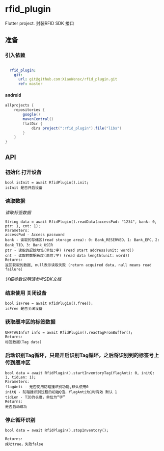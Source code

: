 # rfid_plugin
Flutter project.
封装RFID SDK 接口

## 准备

### 引入依赖
```yaml

  rfid_plugin:
    git:
      url: git@github.com:XiaoWensc/rfid_plugin.git
      ref: master
```

#### android
```groovy
allprojects {
    repositories {
        google()
        mavenCentral()
        flatDir {
            dirs project(":rfid_plugin").file("libs")
        }
    }
}
```

## API

### 初始化 打开设备
```
bool isInit = await RfidPlugin().init;
isInit 是否开启设备
```

### 读取数据
*读取标签数据*
```
String data = await RfidPlugin().readData(accessPwd: "1234", bank: 0, ptr: 1, cnt: 1);
Parameters:
accessPwd - Access password
bank - 读取的存储区(read storage area): 0: Bank_RESERVED、1: Bank_EPC、2: Bank_TID、3: Bank_USER
ptr - 读取的起始地址(单位:字) (read start address(unit: word))
cnt - 读取的数据长度(单位:字) (read data length(unit: word))
Returns:
返回获取的数据, null表示读取失败 (return acquired data, null means read failure)
```
*详细参数说明请参考SDK文档*

### 结束使用 关闭设备
```
bool isFree = await RfidPlugin().free();
isFree 是否关闭设备
```

### 获取缓冲区的标签数据
```
UHFTAGInfo? info = await RfidPlugin().readTagFromBuffer();
Returns:
标签数据(Tag data)
```

### 启动识别Tag循环，只是开启识别Tag循环，之后将识别到的标签号上传到缓冲区
```
bool data = await RfidPlugin().startInventoryTag(flagAnti: 0, initQ: 1, tidLen: 1);
Parameters:
flagAnti - 是否使用防碰撞识别功能,默认使用0
initQ - 防碰撞识别过程的初始Q值，flagAnti为1时有效 默认 1
tidLen - TID的长度，单位为“字”
Returns:
是否启动成功
```

### 停止循环识别
```
bool data = await RfidPlugin().stopInventory();

Returns:
成功true，失败false 
```

